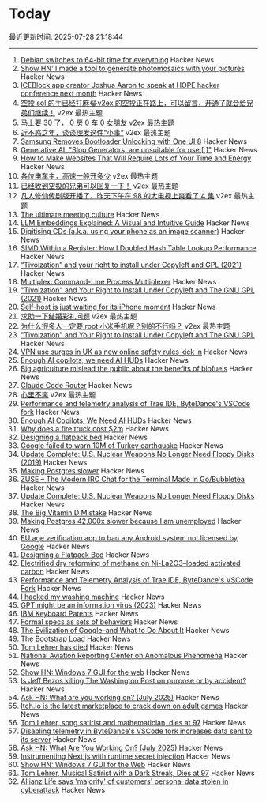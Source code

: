 # Today

最近更新时间: 2025-07-28 21:18:44

--- 
1. [Debian switches to 64-bit time for everything](https://www.theregister.com/2025/07/25/y2k38_bug_debian/) Hacker News
2. [Show HN: I made a tool to generate photomosaics with your pictures](https://pictiler.com) Hacker News
3. [ICEBlock app creator Joshua Aaron to speak at HOPE hacker conference next month](https://hope.net/talks.html#iceblock) Hacker News
4. [空投 sol 的手已经打麻😂v2ex 的空投正在路上，可以留言，开通了就会给兄弟们继续！](https://www.v2ex.com/t/1148293) v2ex 最热主题
5. [马上要 30 了， 0 房 0 车 0 女朋友](https://www.v2ex.com/t/1148250) v2ex 最热主题
6. [近不惑之年，谈谈理发这件“小事“](https://www.v2ex.com/t/1148198) v2ex 最热主题
7. [Samsung Removes Bootloader Unlocking with One UI 8](https://sammyguru.com/breaking-samsung-removes-bootloader-unlocking-with-one-ui-8/) Hacker News
8. [Generative AI. "Slop Generators, are unsuitable for use [ ]"](https://asahilinux.org/docs/project/policies/slop/) Hacker News
9. [How to Make Websites That Will Require Lots of Your Time and Energy](https://blog.jim-nielsen.com/2025/how-to-make-websites-that-require-lots-of-time-and-energy/) Hacker News
10. [各位电车主，高速一般开多少](https://www.v2ex.com/t/1148194) v2ex 最热主题
11. [已经收到空投的兄弟可以回复一下！](https://www.v2ex.com/t/1148150) v2ex 最热主题
12. [凡人修仙传剧版开播了，昨天下午在 98 的大电视上爽看了 4 集](https://www.v2ex.com/t/1148109) v2ex 最热主题
13. [The ultimate meeting culture](https://abitmighty.com/posts/the-ultimate-meeting-culture) Hacker News
14. [LLM Embeddings Explained: A Visual and Intuitive Guide](https://huggingface.co/spaces/hesamation/primer-llm-embedding) Hacker News
15. [Digitising CDs (a.k.a. using your phone as an image scanner)](https://www.hadess.net/2025/07/digitising-cds-aka-using-your-phone-as.html) Hacker News
16. [SIMD Within a Register: How I Doubled Hash Table Lookup Performance](https://maltsev.space/blog/012-simd-within-a-register-how-i-doubled-hash-table-lookup-performance) Hacker News
17. [“Tivoization” and your right to install under Copyleft and GPL (2021)](https://sfconservancy.org/blog/2021/jul/23/tivoization-and-the-gpl-right-to-install/) Hacker News
18. [Multiplex: Command-Line Process Mutliplexer](https://github.com/sebastien/multiplex) Hacker News
19. ["Tivoization" and Your Right to Install Under Copyleft and The GNU GPL (2021)](https://sfconservancy.org/blog/2021/jul/23/tivoization-and-the-gpl-right-to-install/) Hacker News
20. [Self-host is just waiting for its iPhone moment](https://www.robertmao.com/blog/en/self-hosting-isnt-dead-its-just-waiting-for-its-iphone-moment) Hacker News
21. [求助一下结婚彩礼问题](https://www.v2ex.com/t/1148155) v2ex 最热主题
22. [为什么很多人一定要 root 小米手机呢？别的不行吗？](https://www.v2ex.com/t/1148148) v2ex 最热主题
23. ["Tivoization" and Your Right to Install Under Copyleft and The GNU GPL](https://sfconservancy.org/blog/2021/jul/23/tivoization-and-the-gpl-right-to-install/) Hacker News
24. [VPN use surges in UK as new online safety rules kick in](https://www.ft.com/content/356674b0-9f1d-4f95-b1d5-f27570379a9b) Hacker News
25. [Enough AI copilots, we need AI HUDs](https://www.geoffreylitt.com/2025/07/27/enough-ai-copilots-we-need-ai-huds) Hacker News
26. [Big agriculture mislead the public about the benefits of biofuels](https://lithub.com/how-big-agriculture-mislead-the-public-about-the-benefits-of-biofuels/) Hacker News
27. [Claude Code Router](https://github.com/musistudio/claude-code-router) Hacker News
28. [心里不爽](https://www.v2ex.com/t/1148093) v2ex 最热主题
29. [Performance and telemetry analysis of Trae IDE, ByteDance's VSCode fork](https://github.com/segmentationf4u1t/trae_telemetry_research) Hacker News
30. [Enough AI Copilots, We Need AI HUDs](https://www.geoffreylitt.com/2025/07/27/enough-ai-copilots-we-need-ai-huds) Hacker News
31. [Why does a fire truck cost $2m](https://thehustle.co/originals/why-does-a-fire-truck-cost-2-million) Hacker News
32. [Designing a flatpack bed](https://kevinlynagh.com/newsletter/2025_07_flatpack/) Hacker News
33. [Google failed to warn 10M of Turkey earthquake](https://www.bbc.com/news/articles/c77v2kx304go) Hacker News
34. [Update Complete: U.S. Nuclear Weapons No Longer Need Floppy Disks (2019)](https://www.nytimes.com/2019/10/24/us/nuclear-weapons-floppy-disks.html) Hacker News
35. [Making Postgres slower](https://byteofdev.com/posts/making-postgres-slow/) Hacker News
36. [ZUSE – The Modern IRC Chat for the Terminal Made in Go/Bubbletea](https://github.com/babycommando/zuse) Hacker News
37. [Update Complete: U.S. Nuclear Weapons No Longer Need Floppy Disks](https://www.nytimes.com/2019/10/24/us/nuclear-weapons-floppy-disks.html) Hacker News
38. [The Big Vitamin D Mistake](https://pmc.ncbi.nlm.nih.gov/articles/PMC5541280/) Hacker News
39. [Making Postgres 42,000x slower because I am unemployed](https://byteofdev.com/posts/making-postgres-slow/) Hacker News
40. [EU age verification app to ban any Android system not licensed by Google](https://www.reddit.com/r/degoogle/s/YxmPgFes8a) Hacker News
41. [Designing a Flatpack Bed](https://kevinlynagh.com/newsletter/2025_07_flatpack/) Hacker News
42. [Electrified dry reforming of methane on Ni-La2O3–loaded activated carbon](https://www.science.org/doi/10.1126/sciadv.adv1585) Hacker News
43. [Performance and Telemetry Analysis of Trae IDE, ByteDance's VSCode Fork](https://github.com/segmentationf4u1t/trae_telemetry_research) Hacker News
44. [I hacked my washing machine](https://nexy.blog/2025/07/27/how-i-hacked-my-washing-machine/) Hacker News
45. [GPT might be an information virus (2023)](https://nonint.com/2023/03/09/gpt-might-be-an-information-virus/) Hacker News
46. [IBM Keyboard Patents](https://sharktastica.co.uk/topics/patents) Hacker News
47. [Formal specs as sets of behaviors](https://surfingcomplexity.blog/2025/07/26/formal-specs-as-sets-of-behaviors/) Hacker News
48. [The Evilization of Google–and What to Do About It](https://billdembski.substack.com/p/the-evilization-of-googleand-what) Hacker News
49. [The Bootstrap Load](http://www.intel4004.com/btstrp.htm) Hacker News
50. [Tom Lehrer has died](https://www.nytimes.com/2025/07/27/arts/music/tom-lehrer-dead.html) Hacker News
51. [National Aviation Reporting Center on Anomalous Phenomena](https://www.narcap.org) Hacker News
52. [Show HN: Windows 7 GUI for the web](https://khang-nd.github.io/7.css/) Hacker News
53. [Is Jeff Bezos killing The Washington Post on purpose or by accident?](https://news.ycombinator.com/item?id=44703865) Hacker News
54. [Ask HN: What are you working on? (July 2025)](https://news.ycombinator.com/item?id=44702833) Hacker News
55. [Itch.io is the latest marketplace to crack down on adult games](https://techcrunch.com/2025/07/27/itch-io-is-the-latest-marketplace-to-crack-down-on-adult-games/) Hacker News
56. [Tom Lehrer, song satirist and mathematician, dies at 97](https://apnews.com/article/tom-lehrer-son-satirist-mathematician-dies-9caa7ee01faf4fbfb793d7ba984c179d) Hacker News
57. [Disabling telemetry in ByteDance's VSCode fork increases data sent to its server](https://github.com/segmentationf4u1t/trae_telemetry_research) Hacker News
58. [Ask HN: What Are You Working On? (July 2025)](https://news.ycombinator.com/item?id=44702833) Hacker News
59. [Instrumenting Next.js with runtime secret injection](https://phase.dev/blog/instrumenting-nextjs-with-runtime-secret-injection/) Hacker News
60. [Show HN: Windows 7 GUI for the Web](https://khang-nd.github.io/7.css/) Hacker News
61. [Tom Lehrer, Musical Satirist with a Dark Streak, Dies at 97](https://www.nytimes.com/2025/07/27/arts/music/tom-lehrer-dead.html) Hacker News
62. [Allianz Life says 'majority' of customers' personal data stolen in cyberattack](https://techcrunch.com/2025/07/26/allianz-life-says-majority-of-customers-personal-data-stolen-in-cyberattack/) Hacker News
